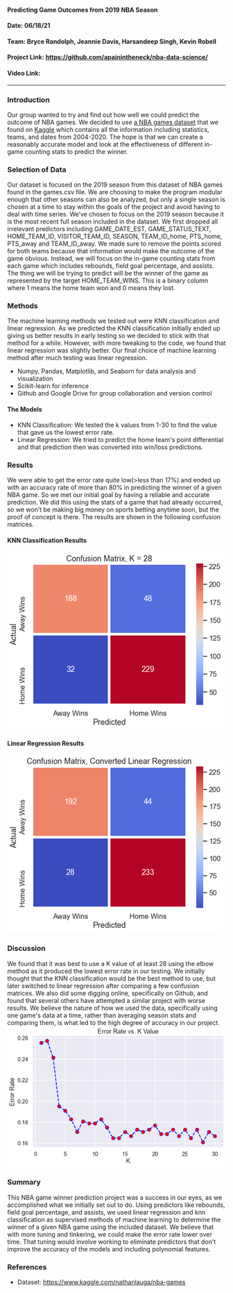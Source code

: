 #### Predicting Game Outcomes from 2019 NBA Season
#### Date: 06/18/21
#### Team: Bryce Randolph, Jeannie Davis, Harsandeep Singh, Kevin Robell
#### Project Link: https://github.com/apainintheneck/nba-data-science/
#### Video Link:
---
### Introduction
Our group wanted to try and find out how well we could predict the outcome of NBA games. We decided to use [a NBA games dataset](https://www.kaggle.com/nathanlauga/nba-games) that we found on [Kaggle](https://www.kaggle.com) which contains all the information including statistics, teams, and dates from 2004-2020. The hope is that we can create a reasonably accurate model and look at the effectiveness of different in-game counting stats to predict the winner.

### Selection of Data
Our dataset is focused on the 2019 season from this dataset of NBA games found in the games.csv file. We are choosing to make the program modular enough that other seasons can also be analyzed, but only a single season is chosen at a time to stay within the goals of the project and avoid having to deal with time series. We’ve chosen to focus on the 2019 season because it is the most recent full season included in the dataset. We first dropped all irrelevant predictors including GAME_DATE_EST, GAME_STATUS_TEXT, HOME_TEAM_ID, VISITOR_TEAM_ID, SEASON, TEAM_ID_home, PTS_home, PTS_away and TEAM_ID_away. We made sure to remove the points scored for both teams because that information would make the outcome of the game obvious. Instead, we will focus on the in-game counting stats from each game which includes rebounds, field goal percentage, and assists. The thing we will be trying to predict will be the winner of the game as represented by the target HOME_TEAM_WINS. This is a binary column where 1 means the home team won and 0 means they lost.

### Methods
The machine learning methods we tested out were KNN classification and linear regression. As we predicted the KNN classification initially ended up giving us better results in early testing so we decided to stick with that method for a while. However, with more tweaking to the code, we found that linear regression was slightly better. Our final choice of machine learning method after much testing was linear regression.
- Numpy, Pandas, Matplotlib, and Seaborn for data analysis and visualization
- Scikit-learn for inference
- Github and Google Drive for group collaboration and version control
#### The Models
- KNN Classification: We tested the k values from 1-30 to find the value that gave us the lowest error rate.
- Linear Regression: We tried to predict the home team's point differential and that prediction then was converted into win/loss predictions.

### Results
We were able to get the error rate quite low(>less than 17%) and ended up with an accuracy rate of more than 80% in predicting the winner of a given NBA game. So we met our initial goal by having a reliable and accurate prediction. We did this using the stats of a game that had already occurred, so we won’t be making big money on sports betting anytime soon, but the proof of concept is there. The results are shown in the following confusion matrices.  
#### KNN Classification Results   
![KNN Classification Confusion Matrix](graphs/knn-confusion-matrix.png)
#### Linear Regression Results   
![Linear Regression Confusion Matrix](graphs/regr-confusion-matrix.png)

### Discussion
We found that it was best to use a K value of at least 28 using the elbow method as it produced the lowest error rate in our testing. We initially thought that the KNN classification would be the best method to use, but later switched to linear regression after comparing a few confusion matrices. We also did some digging online, specifically on Github, and found that several others have attempted a similar project with worse results. We believe the nature of how we used the data, specifically using one game's data at a time, rather than averaging season stats and comparing them, is what led to the high degree of accuracy in our project.
![Best K Value Graph](graphs/knn-finding-best-k.png)

### Summary
This NBA game winner prediction project was a success in our eyes, as we accomplished what we initially set out to do. Using predictors like rebounds, field goal percentage, and assists, we used linear regression and knn classification as supervised methods of machine learning to determine the winner of a given NBA game using the included dataset. We believe that with more tuning and tinkering, we could make the error rate lower over time. That tuning would involve working to eliminate predictors that don't improve the accuracy of the models and including polynomial features.

### References
- Dataset: https://www.kaggle.com/nathanlauga/nba-games
